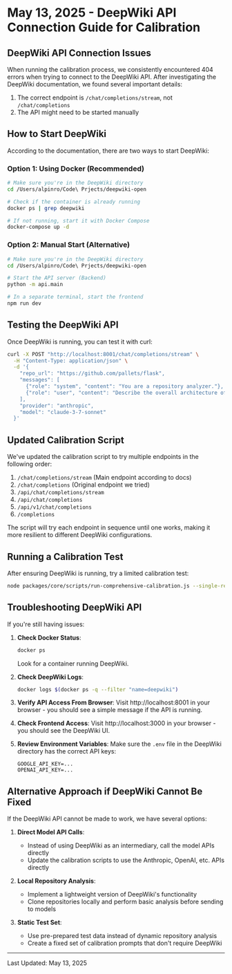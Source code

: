 # May 13, 2025 - DeepWiki API Connection Guide for Calibration

## DeepWiki API Connection Issues

When running the calibration process, we consistently encountered 404 errors when trying to connect to the DeepWiki API. After investigating the DeepWiki documentation, we found several important details:

1. The correct endpoint is `/chat/completions/stream`, not `/chat/completions`
2. The API might need to be started manually

## How to Start DeepWiki

According to the documentation, there are two ways to start DeepWiki:

### Option 1: Using Docker (Recommended)

```bash
# Make sure you're in the DeepWiki directory
cd /Users/alpinro/Code\ Prjects/deepwiki-open

# Check if the container is already running
docker ps | grep deepwiki

# If not running, start it with Docker Compose
docker-compose up -d
```

### Option 2: Manual Start (Alternative)

```bash
# Make sure you're in the DeepWiki directory
cd /Users/alpinro/Code\ Prjects/deepwiki-open

# Start the API server (Backend)
python -m api.main

# In a separate terminal, start the frontend
npm run dev
```

## Testing the DeepWiki API

Once DeepWiki is running, you can test it with curl:

```bash
curl -X POST "http://localhost:8001/chat/completions/stream" \
  -H "Content-Type: application/json" \
  -d '{
    "repo_url": "https://github.com/pallets/flask",
    "messages": [
      {"role": "system", "content": "You are a repository analyzer."},
      {"role": "user", "content": "Describe the overall architecture of this repository."}
    ],
    "provider": "anthropic",
    "model": "claude-3-7-sonnet"
  }'
```

## Updated Calibration Script

We've updated the calibration script to try multiple endpoints in the following order:

1. `/chat/completions/stream` (Main endpoint according to docs)
2. `/chat/completions` (Original endpoint we tried)
3. `/api/chat/completions/stream`
4. `/api/chat/completions`
5. `/api/v1/chat/completions`
6. `/completions`

The script will try each endpoint in sequence until one works, making it more resilient to different DeepWiki configurations.

## Running a Calibration Test

After ensuring DeepWiki is running, try a limited calibration test:

```bash
node packages/core/scripts/run-comprehensive-calibration.js --single-repo="pallets/flask" --single-model="anthropic/claude-3-7-sonnet"
```

## Troubleshooting DeepWiki API

If you're still having issues:

1. **Check Docker Status**:
   ```bash
   docker ps
   ```
   Look for a container running DeepWiki.

2. **Check DeepWiki Logs**:
   ```bash
   docker logs $(docker ps -q --filter "name=deepwiki")
   ```

3. **Verify API Access From Browser**:
   Visit http://localhost:8001 in your browser - you should see a simple message if the API is running.

4. **Check Frontend Access**:
   Visit http://localhost:3000 in your browser - you should see the DeepWiki UI.

5. **Review Environment Variables**:
   Make sure the `.env` file in the DeepWiki directory has the correct API keys:
   ```
   GOOGLE_API_KEY=...
   OPENAI_API_KEY=...
   ```

## Alternative Approach if DeepWiki Cannot Be Fixed

If the DeepWiki API cannot be made to work, we have several options:

1. **Direct Model API Calls**:
   - Instead of using DeepWiki as an intermediary, call the model APIs directly
   - Update the calibration scripts to use the Anthropic, OpenAI, etc. APIs directly

2. **Local Repository Analysis**:
   - Implement a lightweight version of DeepWiki's functionality
   - Clone repositories locally and perform basic analysis before sending to models

3. **Static Test Set**:
   - Use pre-prepared test data instead of dynamic repository analysis
   - Create a fixed set of calibration prompts that don't require DeepWiki

---

Last Updated: May 13, 2025

